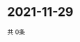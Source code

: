 # 2021-11-29
  共 0条

  <!-- BEGIN -->
  <!-- 最后更新时间Mon Nov 29 2021 03:04:05 GMT+0000 (Coordinated Universal Time) -->
  
  <!-- END -->
  
  